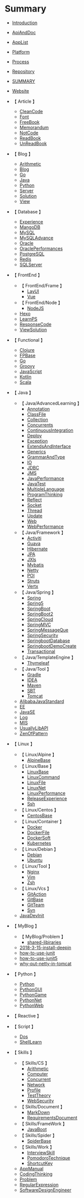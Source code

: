 # Summary

* [Introduction](README.md)

* [ ApiAndDoc ](./ApiAndDoc.md)
* [ AppList ](./AppList.md)
* [ Platform ](./Platform.md)
* [ Process ](./Process.md)
* [ Repository ](./Repository.md)
* [ SUMMARY ](./SUMMARY.md)
* [ Website ](./Website.md)
* 【 Article 】
    * [ CleanCode ](./Article/CleanCode.md)
    * [ Font ](./Article/Font.md)
    * [ FreeBook ](./Article/FreeBook.md)
    * [ Memorandum ](./Article/Memorandum.md)
    * [ NotCode ](./Article/NotCode.md)
    * [ ReadBook ](./Article/ReadBook.md)
    * [ UnReadBook ](./Article/UnReadBook.md)
* 【 Blog 】
    * [ Arithmetic ](./Blog/Arithmetic.md)
    * [ Blog ](./Blog/Blog.md)
    * [ Go ](./Blog/Go.md)
    * [ Java ](./Blog/Java.md)
    * [ Python ](./Blog/Python.md)
    * [ Server ](./Blog/Server.md)
    * [ Solution ](./Blog/Solution.md)
    * [ View ](./Blog/View.md)
* 【 Database 】
    * [ Experience ](./Database/Experience.md)
    * [ MangoDB ](./Database/MangoDB.md)
    * [ MySQL ](./Database/MySQL.md)
    * [ MySQLAdvance ](./Database/MySQLAdvance.md)
    * [ Oracle ](./Database/Oracle.md)
    * [ OraclePerformances ](./Database/OraclePerformances.md)
    * [ PostgreSQL ](./Database/PostgreSQL.md)
    * [ Redis ](./Database/Redis.md)
    * [ SQLServer ](./Database/SQLServer.md)
* 【 FrontEnd 】
    * 【 FrontEnd/Frame 】
        * [ LayUI ](./FrontEnd/Frame/LayUI.md)
        * [ Vue ](./FrontEnd/Frame/Vue.md)
    * 【 FrontEnd/Node 】
        * [ NodeJS ](./FrontEnd/Node/NodeJS.md)
    * [ Hexo ](./FrontEnd/Hexo.md)
    * [ LearnPS ](./FrontEnd/LearnPS.md)
    * [ ResponseCode ](./FrontEnd/ResponseCode.md)
    * [ ViewSolution ](./FrontEnd/ViewSolution.md)
* 【 Functional 】
    * [ Clojure ](./Functional/Clojure.md)
    * [ FPBase ](./Functional/FPBase.md)
    * [ Go ](./Functional/Go.md)
    * [ Groovy ](./Functional/Groovy.md)
    * [ JavaScript ](./Functional/JavaScript.md)
    * [ Kotlin ](./Functional/Kotlin.md)
    * [ Scala ](./Functional/Scala.md)
* 【 Java 】
    * 【 Java/AdvancedLearning 】
        * [ Annotation ](./Java/AdvancedLearning/Annotation.md)
        * [ ClassFile ](./Java/AdvancedLearning/ClassFile.md)
        * [ Collection ](./Java/AdvancedLearning/Collection.md)
        * [ Concurrents ](./Java/AdvancedLearning/Concurrents.md)
        * [ ContinuousIntegration ](./Java/AdvancedLearning/ContinuousIntegration.md)
        * [ Deploy ](./Java/AdvancedLearning/Deploy.md)
        * [ Exception ](./Java/AdvancedLearning/Exception.md)
        * [ ExtendsAndInterface ](./Java/AdvancedLearning/ExtendsAndInterface.md)
        * [ Generics ](./Java/AdvancedLearning/Generics.md)
        * [ GrammarAndType ](./Java/AdvancedLearning/GrammarAndType.md)
        * [ IO ](./Java/AdvancedLearning/IO.md)
        * [ JDBC ](./Java/AdvancedLearning/JDBC.md)
        * [ JMS ](./Java/AdvancedLearning/JMS.md)
        * [ JavaPerformance ](./Java/AdvancedLearning/JavaPerformance.md)
        * [ JavaTest ](./Java/AdvancedLearning/JavaTest.md)
        * [ MultipleLanguage ](./Java/AdvancedLearning/MultipleLanguage.md)
        * [ ProgramThinking ](./Java/AdvancedLearning/ProgramThinking.md)
        * [ Reflect ](./Java/AdvancedLearning/Reflect.md)
        * [ Socket ](./Java/AdvancedLearning/Socket.md)
        * [ Thread ](./Java/AdvancedLearning/Thread.md)
        * [ Update ](./Java/AdvancedLearning/Update.md)
        * [ Web ](./Java/AdvancedLearning/Web.md)
        * [ WebPerformance ](./Java/AdvancedLearning/WebPerformance.md)
    * 【 Java/Framework 】
        * [ Activiti ](./Java/Framework/Activiti.md)
        * [ Guava ](./Java/Framework/Guava.md)
        * [ Hibernate ](./Java/Framework/Hibernate.md)
        * [ JPA ](./Java/Framework/JPA.md)
        * [ JXls ](./Java/Framework/JXls.md)
        * [ Mybatis ](./Java/Framework/Mybatis.md)
        * [ Netty ](./Java/Framework/Netty.md)
        * [ POI ](./Java/Framework/POI.md)
        * [ Struts ](./Java/Framework/Struts.md)
        * [ Vertx ](./Java/Framework/Vertx.md)
    * 【 Java/Spring 】
        * [ Spring ](./Java/Spring/Spring.md)
        * [ Spring5 ](./Java/Spring/Spring5.md)
        * [ SpringBoot ](./Java/Spring/SpringBoot.md)
        * [ SpringBoot2 ](./Java/Spring/SpringBoot2.md)
        * [ SpringCloud ](./Java/Spring/SpringCloud.md)
        * [ SpringMVC ](./Java/Spring/SpringMVC.md)
        * [ SpringMessageQue ](./Java/Spring/SpringMessageQue.md)
        * [ SpringSecurity ](./Java/Spring/SpringSecurity.md)
        * [ SpringbootDatabase ](./Java/Spring/SpringbootDatabase.md)
        * [ SpringbootDemoCreate ](./Java/Spring/SpringbootDemoCreate.md)
        * [ Transactional ](./Java/Spring/Transactional.md)
    * 【 Java/TemplateEngine 】
        * [ Thymeleaf ](./Java/TemplateEngine/Thymeleaf.md)
    * 【 Java/Tool 】
        * [ Gradle ](./Java/Tool/Gradle.md)
        * [ IDEA ](./Java/Tool/IDEA.md)
        * [ Maven ](./Java/Tool/Maven.md)
        * [ SBT ](./Java/Tool/SBT.md)
        * [ Tomcat ](./Java/Tool/Tomcat.md)
    * [ AlibabaJavaStandard ](./Java/AlibabaJavaStandard.md)
    * [ EE ](./Java/EE.md)
    * [ JavaSE ](./Java/JavaSE.md)
    * [ Log ](./Java/Log.md)
    * [ MIS ](./Java/MIS.md)
    * [ UsuallyLibAPI ](./Java/UsuallyLibAPI.md)
    * [ ZenOfPattern ](./Java/ZenOfPattern.md)
* 【 Linux 】
    * 【 Linux/Alpine 】
        * [ AlpineBase ](./Linux/Alpine/AlpineBase.md)
    * 【 Linux/Base 】
        * [ LinuxBase ](./Linux/Base/LinuxBase.md)
        * [ LinuxCommand ](./Linux/Base/LinuxCommand.md)
        * [ LinuxFile ](./Linux/Base/LinuxFile.md)
        * [ LinuxNet ](./Linux/Base/LinuxNet.md)
        * [ LinuxPerformance ](./Linux/Base/LinuxPerformance.md)
        * [ ReleaseExperience ](./Linux/Base/ReleaseExperience.md)
        * [ Ssh ](./Linux/Base/Ssh.md)
    * 【 Linux/Centos 】
        * [ CentosBase ](./Linux/Centos/CentosBase.md)
    * 【 Linux/Container 】
        * [ Docker ](./Linux/Container/Docker.md)
        * [ DockerFile ](./Linux/Container/DockerFile.md)
        * [ DockerSoft ](./Linux/Container/DockerSoft.md)
        * [ Kubernetes ](./Linux/Container/Kubernetes.md)
    * 【 Linux/Debian 】
        * [ Debian ](./Linux/Debian/Debian.md)
        * [ Ubuntu ](./Linux/Debian/Ubuntu.md)
    * 【 Linux/Tool 】
        * [ Nginx ](./Linux/Tool/Nginx.md)
        * [ Vim ](./Linux/Tool/Vim.md)
        * [ Zsh ](./Linux/Tool/Zsh.md)
    * 【 Linux/Vcs 】
        * [ GitAction ](./Linux/Vcs/GitAction.md)
        * [ GitBase ](./Linux/Vcs/GitBase.md)
        * [ GitTeam ](./Linux/Vcs/GitTeam.md)
        * [ Svn ](./Linux/Vcs/Svn.md)
    * [ JavaDevInit ](./Linux/JavaDevInit.md)
* 【 MyBlog 】
    * 【 MyBlog/Problem 】
        * [ shared-libiraries ](./MyBlog/Problem/shared-libiraries.md)
    * [ 2018-3-15-install-deepin ](./MyBlog/2018-3-15-install-deepin.md)
    * [ how-to-use-junit ](./MyBlog/how-to-use-junit.md)
    * [ how-to-use-junit5 ](./MyBlog/how-to-use-junit5.md)
    * [ why-put-netty-in-tomcat ](./MyBlog/why-put-netty-in-tomcat.md)
* 【 Python 】
    * [ Python ](./Python/Python.md)
    * [ PythonGUI ](./Python/PythonGUI.md)
    * [ PythonGame ](./Python/PythonGame.md)
    * [ PythonNet ](./Python/PythonNet.md)
    * [ PythonWeb ](./Python/PythonWeb.md)
* 【 Reactive 】
* 【 Script 】
    * [ Dos ](./Script/Dos.md)
    * [ ShellLearn ](./Script/ShellLearn.md)
* 【 Skills 】
    * 【 Skills/CS 】
        * [ Arithmetic ](./Skills/CS/Arithmetic.md)
        * [ Computer ](./Skills/CS/Computer.md)
        * [ Concurrent ](./Skills/CS/Concurrent.md)
        * [ Network ](./Skills/CS/Network.md)
        * [ Profile ](./Skills/CS/Profile.md)
        * [ TestTheory ](./Skills/CS/TestTheory.md)
        * [ WebSecurity ](./Skills/CS/WebSecurity.md)
    * 【 Skills/Document 】
        * [ MarkDown ](./Skills/Document/MarkDown.md)
        * [ RequirementsDocument ](./Skills/Document/RequirementsDocument.md)
    * 【 Skills/FrameWork 】
        * [ JavaBoot ](./Skills/FrameWork/JavaBoot.md)
    * 【 Skills/Spider 】
        * [ SpiderBase ](./Skills/Spider/SpiderBase.md)
    * 【 Skills/Work 】
        * [ InterviewSkill ](./Skills/Work/InterviewSkill.md)
        * [ PomodoroTechnique ](./Skills/Work/PomodoroTechnique.md)
        * [ ShortcutKey ](./Skills/Work/ShortcutKey.md)
    * [ AppManual ](./Skills/AppManual.md)
    * [ CodingThinking ](./Skills/CodingThinking.md)
    * [ Problem ](./Skills/Problem.md)
    * [ RegularExpression ](./Skills/RegularExpression.md)
    * [ SoftwareDesignEngineer ](./Skills/SoftwareDesignEngineer.md)
